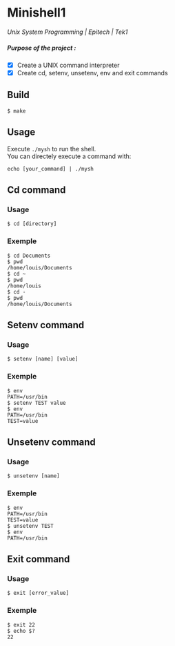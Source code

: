 # Minishell1
*Unix System Programming | Epitech | Tek1*

##### Purpose of the project :
- [x] Create a UNIX command interpreter
- [x] Create cd, setenv, unsetenv, env and exit commands

## Build
```
$ make
```

## Usage
Execute `./mysh` to run the shell.  
You can directely execute a command with:
```
echo [your_command] | ./mysh
```

## Cd command
### Usage
```
$ cd [directory]
```
### Exemple
```
$ cd Documents
$ pwd
/home/louis/Documents
$ cd ~
$ pwd
/home/louis
$ cd -
$ pwd
/home/louis/Documents
```

## Setenv command
### Usage
```
$ setenv [name] [value]
```
### Exemple
```
$ env
PATH=/usr/bin
$ setenv TEST value
$ env
PATH=/usr/bin
TEST=value
```
## Unsetenv command
### Usage
```
$ unsetenv [name]
```
### Exemple
```
$ env
PATH=/usr/bin
TEST=value
$ unsetenv TEST
$ env
PATH=/usr/bin
```

## Exit command
### Usage
```
$ exit [error_value]
```
### Exemple
```
$ exit 22
$ echo $?
22
```
